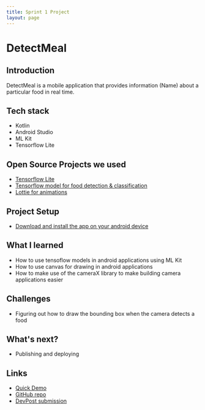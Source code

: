 ```yaml
---
title: Sprint 1 Project
layout: page
---
```

# DetectMeal
## Introduction
DetectMeal is a mobile application that provides information (Name) about a particular food in real time. 

## Tech stack

- Kotlin
- Android Studio
- ML Kit
- Tensorflow Lite

## Open Source Projects we used
- [Tensorflow Lite](https://github.com/tensorflow/tflite-support)
- [Tensorflow model for food detection & classification](https://tfhub.dev/google/lite-model/aiy/vision/classifier/food_V1/1)
- [Lottie for animations](https://github.com/airbnb/lottie-android)


## Project Setup

- [Download and install the app on your android device](https://drive.google.com/file/d/1UmY0QqRyKQuWPe15GOJi7cAhFBwcnraL/view?usp=sharing)


## What I learned

- How to use tensoflow models in android applications using ML Kit
- How to use canvas for drawing in android applications
- How to make use of the cameraX library to make building camera applications easier

## Challenges

- Figuring out how to draw the bounding box when the camera detects a food

## What's next?

- Publishing and deploying

## Links
- [Quick Demo](https://drive.google.com/file/d/1Pe7RbHH4G8CRcKIv7Fnru1bzveP_TFkk/view?usp=sharing) 
- [GitHub repo](https://github.com/MLH-Fellowship/DetectMeal)
- [DevPost submission](https://devpost.com/software/detectmeal)
